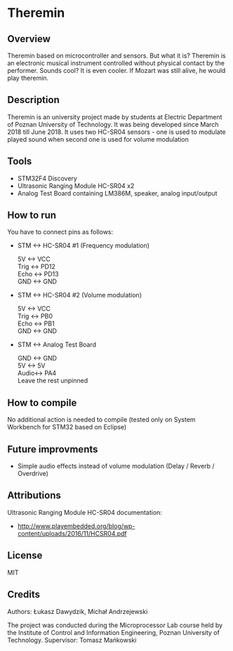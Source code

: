 # Theremin

## Overview
Theremin based on microcontroller and sensors. But what it is? Theremin is an electronic musical instrument controlled without physical contact by the performer. Sounds cool? It is even cooler. If Mozart was still alive, he would play theremin.

## Description
Theremin is an university project made by students at Electric Department of Poznan University of Technology. It was being developed since March 2018 till June 2018. It uses two HC-SR04 sensors - one is used to modulate played sound when second one is used for volume modulation

## Tools
- STM32F4 Discovery
- Ultrasonic Ranging Module HC-SR04 x2
- Analog Test Board containing LM386M, speaker, analog input/output

## How to run
You have to connect pins as follows:
- STM  <-> HC-SR04 #1 (Frequency modulation)
  
  5V   <-> VCC  
  Trig <-> PD12  
  Echo <-> PD13  
  GND  <-> GND  
  
- STM  <-> HC-SR04 #2 (Volume modulation)
  
  5V   <-> VCC  
  Trig <-> PB0  
  Echo <-> PB1  
  GND  <-> GND  
  
- STM  <->  Analog Test Board  

  GND  <-> GND  
  5V   <-> 5V  
  Audio<-> PA4  
  Leave the rest unpinned
## How to compile
No additional action is needed to compile (tested only on System Workbench for STM32 based on Eclipse) 

## Future improvments
- Simple audio effects instead of volume modulation (Delay / Reverb / Overdrive) 
## Attributions
Ultrasonic Ranging Module HC-SR04 documentation:
- http://www.playembedded.org/blog/wp-content/uploads/2016/11/HCSR04.pdf

## License
MIT
## Credits

Authors: Łukasz Dawydzik,  Michał Andrzejewski

The project was conducted during the Microprocessor Lab course held by the Institute of Control and Information Engineering, Poznan University of Technology. Supervisor: Tomasz Mańkowski
